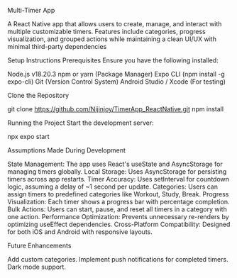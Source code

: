 Multi-Timer App

A React Native app that allows users to create, manage, and interact with multiple customizable timers.
 Features include categories, progress visualization, and grouped actions while maintaining a clean UI/UX with minimal third-party dependencies

Setup Instructions
Prerequisites
Ensure you have the following installed:

Node.js v18.20.3
npm or yarn (Package Manager)
Expo CLI (npm install -g expo-cli)
Git (Version Control System)
Android Studio / Xcode (For testing)

Clone the Repository

git clone https://github.com/Nijinjoy/TimerApp_ReactNative.git
npm install

Running the Project
Start the development server:

npx expo start

Assumptions Made During Development

State Management: The app uses React's useState and AsyncStorage for managing timers globally.
Local Storage: Uses AsyncStorage for persisting timers across app restarts.
Timer Accuracy: Uses setInterval for countdown logic, assuming a delay of ~1 second per update.
Categories: Users can assign timers to predefined categories like Workout, Study, Break.
Progress Visualization: Each timer shows a progress bar with percentage completion.
Bulk Actions: Users can start, pause, and reset all timers in a category with one action.
Performance Optimization: Prevents unnecessary re-renders by optimizing useEffect dependencies.
Cross-Platform Compatibility: Designed for both iOS and Android with responsive layouts.

Future Enhancements

Add custom categories.
Implement push notifications for completed timers.
Dark mode support.

